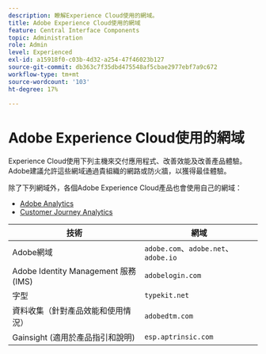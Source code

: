 ```yaml
---
description: 瞭解Experience Cloud使用的網域。
title: Adobe Experience Cloud使用的網域
feature: Central Interface Components
topic: Administration
role: Admin
level: Experienced
exl-id: a15918f0-c03b-4d32-a254-47f46023b127
source-git-commit: db363c7f35dbd475548af5cbae2977ebf7a9c672
workflow-type: tm+mt
source-wordcount: '103'
ht-degree: 17%

---
```


# Adobe Experience Cloud使用的網域

Experience Cloud使用下列主機來交付應用程式、改善效能及改善產品體驗。 Adobe建議允許這些網域通過貴組織的網路或防火牆，以獲得最佳體驗。

除了下列網域外，各個Adobe Experience Cloud產品也會使用自己的網域：

* [Adobe Analytics](https://experienceleague.adobe.com/en/docs/analytics/technotes/domains)
* [Customer Journey Analytics](https://experienceleague.adobe.com/en/docs/analytics-platform/using/technotes/domains)

| 技術 | 網域 |
| --- | --- |
| Adobe網域 | `adobe.com`、`adobe.net`、`adobe.io` |
| Adobe Identity Management 服務 (IMS) | `adobelogin.com` |
| 字型 | `typekit.net` |
| 資料收集（針對產品效能和使用情況） | `adobedtm.com` |
| Gainsight (適用於產品指引和說明) | `esp.aptrinsic.com` |
